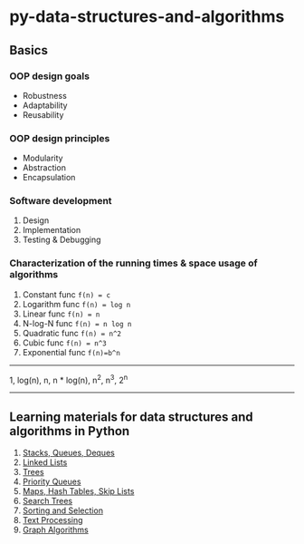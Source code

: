 # py-data-structures-and-algorithms

## Basics
### OOP design goals

- Robustness
- Adaptability
- Reusability

### OOP design principles

- Modularity
- Abstraction
- Encapsulation

### Software development

1. Design
2. Implementation
3. Testing & Debugging

### Characterization of the running times & space usage of algorithms

1. Constant func `f(n) = c`
2. Logarithm func `f(n) = log n`
3. Linear func `f(n) = n`
4. N-log-N func `f(n) = n log n`
5. Quadratic func `f(n) = n^2`
6. Cubic func `f(n) = n^3`
7. Exponential func `f(n)=b^n`

----

1, log(n), n, n * log(n), n<sup>2</sup>, n<sup>3</sup>, 2<sup>n</sup>

---
## Learning materials for data structures and algorithms in Python

1. [Stacks, Queues, Deques](https://github.com/uoshvis/py-data-structures-and-algorithms/tree/main/stacks_queues_deques)
2. [Linked Lists](https://github.com/uoshvis/py-data-structures-and-algorithms/tree/main/linked_list)
3. [Trees](https://github.com/uoshvis/py-data-structures-and-algorithms/tree/main/trees)
4. [Priority Queues](https://github.com/uoshvis/py-data-structures-and-algorithms/tree/main/priority_queues)
5. [Maps, Hash Tables, Skip Lists](https://github.com/uoshvis/py-data-structures-and-algorithms/tree/main/maps_hash_table_skip_lists)
6. [Search Trees](https://github.com/uoshvis/py-data-structures-and-algorithms/tree/main/search_trees)
7. [Sorting and Selection](https://github.com/uoshvis/py-data-structures-and-algorithms/tree/main/sorting_and_selection)
8. [Text Processing](https://github.com/uoshvis/py-data-structures-and-algorithms/tree/main/text_processing)
9. [Graph Algorithms](https://github.com/uoshvis/py-data-structures-and-algorithms/tree/main/graph_algorithms)
